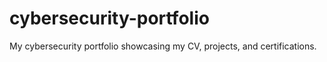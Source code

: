 # cybersecurity-portfolio
My cybersecurity portfolio showcasing my CV, projects, and certifications.
